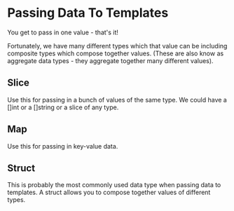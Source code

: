 # Passing Data To Templates 

You get to pass in one value - that's it! 

Fortunately, we have many different types which that value can be including composite types which compose together values. (These are also know as aggregate data types - they aggregate together many different values).

## Slice 
Use this for passing in a bunch of values of the same type. We could have a []int or a []string or a slice of any type.

## Map 
Use this for passing in key-value data.

## Struct 
This is probably the most commonly used data type when passing data to templates. A struct allows you to compose together values of different types.

